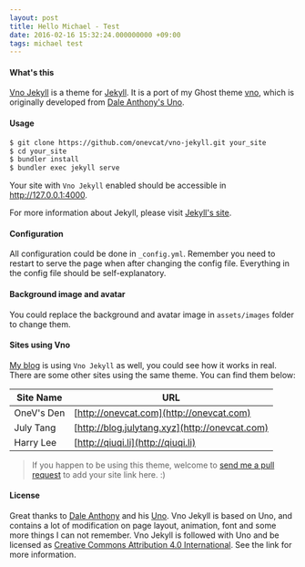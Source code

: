 ```yaml
---
layout: post
title: Hello Michael - Test
date: 2016-02-16 15:32:24.000000000 +09:00
tags: michael test
---
```


#### What's this

[Vno Jekyll](https://github.com/onevcat/vno-jekyll) is a theme for [Jekyll](http://jekyllrb.com). It is a port of my Ghost theme [vno](https://github.com/onevcat/vno), which is originally developed from [Dale Anthony's Uno](https://github.com/daleanthony/uno).

#### Usage

```bash
$ git clone https://github.com/onevcat/vno-jekyll.git your_site
$ cd your_site
$ bundler install
$ bundler exec jekyll serve
```

Your site with `Vno Jekyll` enabled should be accessible in http://127.0.0.1:4000.

For more information about Jekyll, please visit [Jekyll's site](http://jekyllrb.com).

#### Configuration

All configuration could be done in `_config.yml`. Remember you need to restart to serve the page when after changing the config file. Everything in the config file should be self-explanatory.

#### Background image and avatar

You could replace the background and avatar image in `assets/images` folder to change them.

#### Sites using Vno

[My blog](http://onevcat.com) is using `Vno Jekyll` as well, you could see how it works in real. There are some other sites using the same theme. You can find them below:

| Site Name    | URL                                                |
| ------------ | ---------------------------------------------------|
| OneV's Den   | [http://onevcat.com](http://onevcat.com)           |
| July Tang    | [http://blog.julytang.xyz](http://onevcat.com)     |
| Harry Lee    | [http://qiuqi.li](http://qiuqi.li)                 |

> If you happen to be using this theme, welcome to [send me a pull request](https://github.com/onevcat/vno-jekyll/pulls) to add your site link here. :)

#### License

Great thanks to [Dale Anthony](https://github.com/daleanthony) and his [Uno](https://github.com/daleanthony/uno). Vno Jekyll is based on Uno, and contains a lot of modification on page layout, animation, font and some more things I can not remember. Vno Jekyll is followed with Uno and be licensed as [Creative Commons Attribution 4.0 International](http://creativecommons.org/licenses/by/4.0/). See the link for more information.
